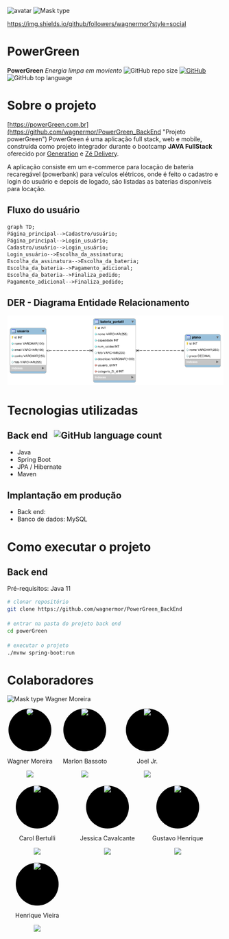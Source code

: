 ![avatar](https://images.weserv.nl/?url=avatars.githubusercontent.com/u/65769327?v=4&h=300&w=300&fit=cover&mask=circle&maxage=7d
)
![Mask type](https://wsrv.nl/?url=avatars.githubusercontent.com/u/47096330?v=4&w=300&h=300&fit=cover&mask=circle)

https://img.shields.io/github/followers/wagnermor?style=social
# PowerGreen
**PowerGreen**
*Energia limpa em moviento*
![GitHub repo size](https://img.shields.io/github/repo-size/wagnermor/PowerGreen_BackEnd?color=green) [![GitHub](https://img.shields.io/github/license/wagnermor/PowerGreen_BackEnd)](https://github.com/wagnermor/PowerGreen_BackEnd/blob/main/LICENSE) ![GitHub top language](https://img.shields.io/github/languages/top/wagnermor/PowerGreen_BackEnd?color=green)
# Sobre o projeto

[https://powerGreen.com.br](https://github.com/wagnermor/PowerGreen_BackEnd "Projeto powerGreen")
PowerGreen é uma aplicação full stack, web e mobile, construída como projeto integrador durante o bootcamp **JAVA FullStack** oferecido por [Generation](https://brazil.generation.org "Site da Generation") e [Zé Delivery](https://www.ze.delivery "Site do Zé Delivery").

A aplicação consiste em um e-commerce para locação de bateria recaregável (powerbank) para veículos elétricos, onde é feito o cadastro e login do usuário e depois de logado, são listadas as baterias disponíveis para locação.


## Fluxo do usuário 
```mermaid
graph TD;
Página_principal-->Cadastro/usuário;
Página_principal-->Login_usuário;
Cadastro/usuário-->Login_usuário;
Login_usuário-->Escolha_da_assinatura;
Escolha_da_assinatura-->Escolha_da_bateria;
Escolha_da_bateria-->Pagamento_adicional;
Escolha_da_bateria-->Finaliza_pedido;
Pagamento_adicional-->Finaliza_pedido;
```

## DER - Diagrama Entidade Relacionamento
![DER](./assets/DER.png)

# Tecnologias utilizadas
## Back end &nbsp; ![GitHub language count](https://img.shields.io/github/languages/count/wagnermor/PowerGreen_BackEnd)

- Java
- Spring Boot
- JPA / Hibernate
- Maven

## Implantação em produção
- Back end: 
- Banco de dados: MySQL

# Como executar o projeto

## Back end
Pré-requisitos: Java 11

```bash
# clonar repositório
git clone https://github.com/wagnermor/PowerGreen_BackEnd

# entrar na pasta do projeto back end
cd powerGreen

# executar o projeto
./mvnw spring-boot:run
```

# Colaboradores
![Mask type](https://wsrv.nl/?url=avatars.githubusercontent.com/u/47096330?v=4&w=100&h=100&fit=cover&mask=circle)
Wagner Moreira
<div>
  <div style = "max-width:140px;
    text-align:center;
    border:none;
    float:left;
    display:block;
    margin: 0 24px 16px 0">
    <div style="border-radius: 100%;
        margin:0 auto;
        overflow: hidden;
        height: 100px;
        width:100px;
        background: black;">
        <img style = "width:100px; border-radius:100px" src="https://avatars.githubusercontent.com/u/47096330?v=4"/>
    </div>
    <p class="formatacao">Wagner Moreira</p>
    <a href="https://github.com/wagnermor" target="_blank">
      <img src="https://img.shields.io/github/followers/wagnermor?style=social"/>
    </a>
  </div>

<div style = "max-width:140px;
    text-align:center;
    border:none;
    float:left;
    display:inline-block;
    margin: 0 24px 16px 0">
    <div style="border-radius: 100%;
        margin:0 auto;
        overflow: hidden;
        height: 100px;
        width:100px;
        background: black;">
        <img src="https://avatars.githubusercontent.com/u/120661184?v=4&h=300&w=300&fit=cover&mask=circle&maxage=7d"/>
    </div>
    <p>Marlon Bassoto</p>
    <a href="https://github.com/Killbazz" target="_blank">
      <img src="https://img.shields.io/github/followers/Killbazz?style=social"/>
    </a>
  </div>

<div style = "width:140px;
    text-align:center;
    border:none;
    float:left;
    display:inline-block;
    margin: 0 24px 16px 0">
    <div style="border-radius: 100%;
        margin:0 auto;
        overflow: hidden;
        height: 100px;
        width:100px;
        background: black;">
        <img style = "width:100px border-radius:100px" src="https://avatars.githubusercontent.com/u/120653890?v=4"/>
    </div>
    <p>Joel Jr.</p>
    <a href="https://github.com/Joeljrbeginner" target="_blank">
      <img src="https://img.shields.io/github/followers/Joeljrbeginner?style=social"/>
    </a>
  </div>

<div style = "width:140px;
    text-align:center;
    border:none;
    float:left;
    display:inline-block;
    margin: 0 24px 16px 0">
    <div style="border-radius: 100%;
        margin:0 auto;
        overflow: hidden;
        height: 100px;
        width:100px;
        background: black;">
        <img style = "width:100px border-radius:100px" src="https://avatars.githubusercontent.com/u/120660461?v=4"/>
    </div>
    <p>Carol Bertulli</p>
    <a href="https://github.com/CarolBertulli" target="_blank">
      <img src="https://img.shields.io/github/followers/CarolBertulli?style=social"/>
    </a>
  </div>
  
  <div style = "width:140px;
    text-align:center;
    border:none;
    float:left;
    display:inline-block;
    margin: 0 24px 16px 0">
    <div style="border-radius: 100%;
        margin:0 auto;
        overflow: hidden;
        height: 100px;
        width:100px;
        background: black;">
        <img style = "width:50px" src="https://avatars.githubusercontent.com/u/120189007?v=4"/>
    </div>
    <p>Jessica Cavalcante</p>
    <a href="https://github.com/jess59cavalcante" target="_blank">
      <img src="https://img.shields.io/github/followers/jess59cavalcante?style=social"/>
    </a>
  </div>

<div style = "width:140px;
    text-align:center;
    border:none;
    float:left;
    display:inline-block;
    margin: 0 24px 16px 0">
    <div style="border-radius: 100%;
        margin:0 auto;
        overflow: hidden;
        height: 100px;
        width:100px;
        background: black;">
        <img style = "width:50px" src="https://avatars.githubusercontent.com/u/117678443?v=4"/>
    </div>
    <p>Gustavo Henrique</p>
    <a href="https://github.com/Jotapppe" target="_blank">
      <img src="https://img.shields.io/github/followers/Jotapppe?style=social"/>
    </a>
  </div>

  <div style = "width:140px;
    text-align:center;
    border:none;
    float:left;
    display:inline-block;
    margin: 0 24px 16px 0">
    <div style="border-radius: 100%;
        margin:0 auto;
        overflow: hidden;
        height: 100px;
        width:100px;
        background: black;">
        <img style = "width:50px" src="https://avatars.githubusercontent.com/u/47096330?v=4"/>
    </div>
    <p>Henrique Vieira</p>
    <a href="https://github.com/wagnermor" target="_blank">
      <img src="https://img.shields.io/github/followers/wagnermor?style=social"/>
    </a>
  </div>
</div>
